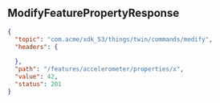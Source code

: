 ## ModifyFeaturePropertyResponse

```json
{
  "topic": "com.acme/xdk_53/things/twin/commands/modify",
  "headers": {
    
  },
  "path": "/features/accelerometer/properties/x",
  "value": 42,
  "status": 201
}
```
